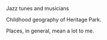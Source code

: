 
Jazz tunes and musicians

Childhood geography of Heritage Park.

Places, in general, mean a lot to me.

